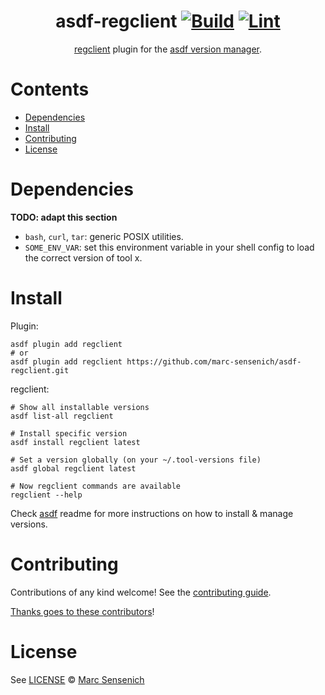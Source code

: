 <div align="center">

# asdf-regclient [![Build](https://github.com/marc-sensenich/asdf-regclient/actions/workflows/build.yml/badge.svg)](https://github.com/marc-sensenich/asdf-regclient/actions/workflows/build.yml) [![Lint](https://github.com/marc-sensenich/asdf-regclient/actions/workflows/lint.yml/badge.svg)](https://github.com/marc-sensenich/asdf-regclient/actions/workflows/lint.yml)


[regclient](https://github.com/regclient/regclient/blob/main/docs/README.md) plugin for the [asdf version manager](https://asdf-vm.com).

</div>

# Contents

- [Dependencies](#dependencies)
- [Install](#install)
- [Contributing](#contributing)
- [License](#license)

# Dependencies

**TODO: adapt this section**

- `bash`, `curl`, `tar`: generic POSIX utilities.
- `SOME_ENV_VAR`: set this environment variable in your shell config to load the correct version of tool x.

# Install

Plugin:

```shell
asdf plugin add regclient
# or
asdf plugin add regclient https://github.com/marc-sensenich/asdf-regclient.git
```

regclient:

```shell
# Show all installable versions
asdf list-all regclient

# Install specific version
asdf install regclient latest

# Set a version globally (on your ~/.tool-versions file)
asdf global regclient latest

# Now regclient commands are available
regclient --help
```

Check [asdf](https://github.com/asdf-vm/asdf) readme for more instructions on how to
install & manage versions.

# Contributing

Contributions of any kind welcome! See the [contributing guide](contributing.md).

[Thanks goes to these contributors](https://github.com/marc-sensenich/asdf-regclient/graphs/contributors)!

# License

See [LICENSE](LICENSE) © [Marc Sensenich](https://github.com/marc-sensenich/)
